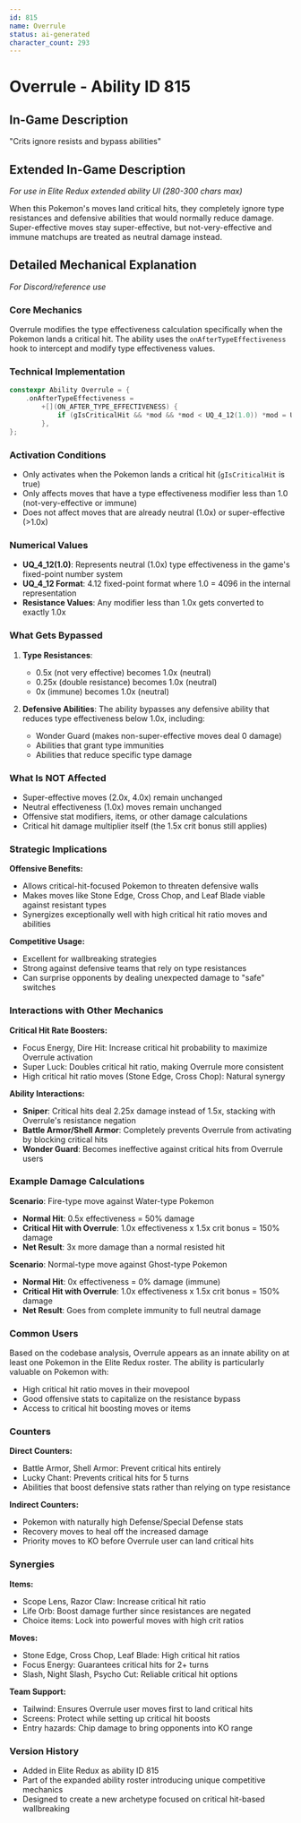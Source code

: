 ```yaml
---
id: 815
name: Overrule
status: ai-generated
character_count: 293
---
```


# Overrule - Ability ID 815

## In-Game Description
"Crits ignore resists and bypass abilities"

## Extended In-Game Description
*For use in Elite Redux extended ability UI (280-300 chars max)*

When this Pokemon's moves land critical hits, they completely ignore type resistances and defensive abilities that would normally reduce damage. Super-effective moves stay super-effective, but not-very-effective and immune matchups are treated as neutral damage instead.

## Detailed Mechanical Explanation
*For Discord/reference use*

### Core Mechanics
Overrule modifies the type effectiveness calculation specifically when the Pokemon lands a critical hit. The ability uses the `onAfterTypeEffectiveness` hook to intercept and modify type effectiveness values.

### Technical Implementation
```cpp
constexpr Ability Overrule = {
    .onAfterTypeEffectiveness =
        +[](ON_AFTER_TYPE_EFFECTIVENESS) {
            if (gIsCriticalHit && *mod && *mod < UQ_4_12(1.0)) *mod = UQ_4_12(1.0);
        },
};
```

### Activation Conditions
- Only activates when the Pokemon lands a critical hit (`gIsCriticalHit` is true)
- Only affects moves that have a type effectiveness modifier less than 1.0 (not-very-effective or immune)
- Does not affect moves that are already neutral (1.0x) or super-effective (>1.0x)

### Numerical Values
- **UQ_4_12(1.0)**: Represents neutral (1.0x) type effectiveness in the game's fixed-point number system
- **UQ_4_12 Format**: 4.12 fixed-point format where 1.0 = 4096 in the internal representation
- **Resistance Values**: Any modifier less than 1.0x gets converted to exactly 1.0x

### What Gets Bypassed
1. **Type Resistances**: 
   - 0.5x (not very effective) becomes 1.0x (neutral)
   - 0.25x (double resistance) becomes 1.0x (neutral)
   - 0x (immune) becomes 1.0x (neutral)

2. **Defensive Abilities**: The ability bypasses any defensive ability that reduces type effectiveness below 1.0x, including:
   - Wonder Guard (makes non-super-effective moves deal 0 damage)
   - Abilities that grant type immunities
   - Abilities that reduce specific type damage

### What Is NOT Affected
- Super-effective moves (2.0x, 4.0x) remain unchanged
- Neutral effectiveness (1.0x) moves remain unchanged
- Offensive stat modifiers, items, or other damage calculations
- Critical hit damage multiplier itself (the 1.5x crit bonus still applies)

### Strategic Implications
**Offensive Benefits:**
- Allows critical-hit-focused Pokemon to threaten defensive walls
- Makes moves like Stone Edge, Cross Chop, and Leaf Blade viable against resistant types
- Synergizes exceptionally well with high critical hit ratio moves and abilities

**Competitive Usage:**
- Excellent for wallbreaking strategies
- Strong against defensive teams that rely on type resistances
- Can surprise opponents by dealing unexpected damage to "safe" switches

### Interactions with Other Mechanics
**Critical Hit Rate Boosters:**
- Focus Energy, Dire Hit: Increase critical hit probability to maximize Overrule activation
- Super Luck: Doubles critical hit ratio, making Overrule more consistent
- High critical hit ratio moves (Stone Edge, Cross Chop): Natural synergy

**Ability Interactions:**
- **Sniper**: Critical hits deal 2.25x damage instead of 1.5x, stacking with Overrule's resistance negation
- **Battle Armor/Shell Armor**: Completely prevents Overrule from activating by blocking critical hits
- **Wonder Guard**: Becomes ineffective against critical hits from Overrule users

### Example Damage Calculations
**Scenario**: Fire-type move against Water-type Pokemon
- **Normal Hit**: 0.5x effectiveness = 50% damage
- **Critical Hit with Overrule**: 1.0x effectiveness x 1.5x crit bonus = 150% damage
- **Net Result**: 3x more damage than a normal resisted hit

**Scenario**: Normal-type move against Ghost-type Pokemon  
- **Normal Hit**: 0x effectiveness = 0% damage (immune)
- **Critical Hit with Overrule**: 1.0x effectiveness x 1.5x crit bonus = 150% damage
- **Net Result**: Goes from complete immunity to full neutral damage

### Common Users
Based on the codebase analysis, Overrule appears as an innate ability on at least one Pokemon in the Elite Redux roster. The ability is particularly valuable on Pokemon with:
- High critical hit ratio moves in their movepool
- Good offensive stats to capitalize on the resistance bypass
- Access to critical hit boosting moves or items

### Counters
**Direct Counters:**
- Battle Armor, Shell Armor: Prevent critical hits entirely
- Lucky Chant: Prevents critical hits for 5 turns
- Abilities that boost defensive stats rather than relying on type resistance

**Indirect Counters:**
- Pokemon with naturally high Defense/Special Defense stats
- Recovery moves to heal off the increased damage
- Priority moves to KO before Overrule user can land critical hits

### Synergies
**Items:**
- Scope Lens, Razor Claw: Increase critical hit ratio
- Life Orb: Boost damage further since resistances are negated
- Choice items: Lock into powerful moves with high crit ratios

**Moves:**
- Stone Edge, Cross Chop, Leaf Blade: High critical hit ratios
- Focus Energy: Guarantees critical hits for 2+ turns
- Slash, Night Slash, Psycho Cut: Reliable critical hit options

**Team Support:**
- Tailwind: Ensures Overrule user moves first to land critical hits
- Screens: Protect while setting up critical hit boosts
- Entry hazards: Chip damage to bring opponents into KO range

### Version History
- Added in Elite Redux as ability ID 815
- Part of the expanded ability roster introducing unique competitive mechanics
- Designed to create a new archetype focused on critical hit-based wallbreaking